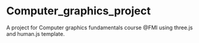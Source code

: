 # Computer_graphics_project
A project for Computer graphics fundamentals course @FMI using three.js and human.js template.
